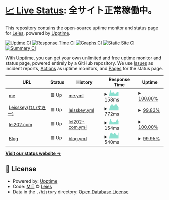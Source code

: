 # [📈 Live Status](https://leies-202.github.io/le-upptime/): <!--live status--> **全サイト正常稼働中。**

This repository contains the open-source uptime monitor and status page for [Leies](https://me.lei202.com/), powered by [Upptime](https://github.com/upptime/upptime).

[![Uptime CI](https://github.com/Leies-202/le-upptime/workflows/Uptime%20CI/badge.svg)](https://github.com/Leies-202/le-upptime/actions?query=workflow%3A%22Uptime+CI%22)
[![Response Time CI](https://github.com/Leies-202/le-upptime/workflows/Response%20Time%20CI/badge.svg)](https://github.com/Leies-202/le-upptime/actions?query=workflow%3A%22Response+Time+CI%22)
[![Graphs CI](https://github.com/Leies-202/le-upptime/workflows/Graphs%20CI/badge.svg)](https://github.com/Leies-202/le-upptime/actions?query=workflow%3A%22Graphs+CI%22)
[![Static Site CI](https://github.com/Leies-202/le-upptime/workflows/Static%20Site%20CI/badge.svg)](https://github.com/Leies-202/le-upptime/actions?query=workflow%3A%22Static+Site+CI%22)
[![Summary CI](https://github.com/Leies-202/le-upptime/workflows/Summary%20CI/badge.svg)](https://github.com/Leies-202/le-upptime/actions?query=workflow%3A%22Summary+CI%22)

With [Upptime](https://upptime.js.org), you can get your own unlimited and free uptime monitor and status page, powered entirely by a GitHub repository. We use [Issues](https://github.com/Leies-202/le-upptime/issues) as incident reports, [Actions](https://github.com/Leies-202/le-upptime/actions) as uptime monitors, and [Pages](https://leies-202.github.io/le-upptime/) for the status page.

<!--start: status pages-->
<!-- This summary is generated by Upptime (https://github.com/upptime/upptime) -->
<!-- Do not edit this manually, your changes will be overwritten -->
<!-- prettier-ignore -->
| URL | Status | History | Response Time | Uptime |
| --- | ------ | ------- | ------------- | ------ |
| <img alt="" src="https://icons.duckduckgo.com/ip3/me.lei202.com.ico" height="13"> [me](https://me.lei202.com) | 🟩 Up | [me.yml](https://github.com/Leies-202/le-upptime/commits/HEAD/history/me.yml) | <details><summary><img alt="Response time graph" src="./graphs/me/response-time-week.png" height="20"> 158ms</summary><br><a href="https://status.lei202.com/history/me"><img alt="Response time 192" src="https://img.shields.io/endpoint?url=https%3A%2F%2Fraw.githubusercontent.com%2FLeies-202%2Fle-upptime%2FHEAD%2Fapi%2Fme%2Fresponse-time.json"></a><br><a href="https://status.lei202.com/history/me"><img alt="24-hour response time 168" src="https://img.shields.io/endpoint?url=https%3A%2F%2Fraw.githubusercontent.com%2FLeies-202%2Fle-upptime%2FHEAD%2Fapi%2Fme%2Fresponse-time-day.json"></a><br><a href="https://status.lei202.com/history/me"><img alt="7-day response time 158" src="https://img.shields.io/endpoint?url=https%3A%2F%2Fraw.githubusercontent.com%2FLeies-202%2Fle-upptime%2FHEAD%2Fapi%2Fme%2Fresponse-time-week.json"></a><br><a href="https://status.lei202.com/history/me"><img alt="30-day response time 159" src="https://img.shields.io/endpoint?url=https%3A%2F%2Fraw.githubusercontent.com%2FLeies-202%2Fle-upptime%2FHEAD%2Fapi%2Fme%2Fresponse-time-month.json"></a><br><a href="https://status.lei202.com/history/me"><img alt="1-year response time 192" src="https://img.shields.io/endpoint?url=https%3A%2F%2Fraw.githubusercontent.com%2FLeies-202%2Fle-upptime%2FHEAD%2Fapi%2Fme%2Fresponse-time-year.json"></a></details> | <details><summary><a href="https://status.lei202.com/history/me">100.00%</a></summary><a href="https://status.lei202.com/history/me"><img alt="All-time uptime 99.99%" src="https://img.shields.io/endpoint?url=https%3A%2F%2Fraw.githubusercontent.com%2FLeies-202%2Fle-upptime%2FHEAD%2Fapi%2Fme%2Fuptime.json"></a><br><a href="https://status.lei202.com/history/me"><img alt="24-hour uptime 100.00%" src="https://img.shields.io/endpoint?url=https%3A%2F%2Fraw.githubusercontent.com%2FLeies-202%2Fle-upptime%2FHEAD%2Fapi%2Fme%2Fuptime-day.json"></a><br><a href="https://status.lei202.com/history/me"><img alt="7-day uptime 100.00%" src="https://img.shields.io/endpoint?url=https%3A%2F%2Fraw.githubusercontent.com%2FLeies-202%2Fle-upptime%2FHEAD%2Fapi%2Fme%2Fuptime-week.json"></a><br><a href="https://status.lei202.com/history/me"><img alt="30-day uptime 100.00%" src="https://img.shields.io/endpoint?url=https%3A%2F%2Fraw.githubusercontent.com%2FLeies-202%2Fle-upptime%2FHEAD%2Fapi%2Fme%2Fuptime-month.json"></a><br><a href="https://status.lei202.com/history/me"><img alt="1-year uptime 99.99%" src="https://img.shields.io/endpoint?url=https%3A%2F%2Fraw.githubusercontent.com%2FLeies-202%2Fle-upptime%2FHEAD%2Fapi%2Fme%2Fuptime-year.json"></a></details>
| <img alt="" src="https://icons.duckduckgo.com/ip3/mk.lei202.com.ico" height="13"> [Leisskey(れいすきー)](https://mk.lei202.com) | 🟩 Up | [leisskey.yml](https://github.com/Leies-202/le-upptime/commits/HEAD/history/leisskey.yml) | <details><summary><img alt="Response time graph" src="./graphs/leisskey/response-time-week.png" height="20"> 772ms</summary><br><a href="https://status.lei202.com/history/leisskey"><img alt="Response time 830" src="https://img.shields.io/endpoint?url=https%3A%2F%2Fraw.githubusercontent.com%2FLeies-202%2Fle-upptime%2FHEAD%2Fapi%2Fleisskey%2Fresponse-time.json"></a><br><a href="https://status.lei202.com/history/leisskey"><img alt="24-hour response time 491" src="https://img.shields.io/endpoint?url=https%3A%2F%2Fraw.githubusercontent.com%2FLeies-202%2Fle-upptime%2FHEAD%2Fapi%2Fleisskey%2Fresponse-time-day.json"></a><br><a href="https://status.lei202.com/history/leisskey"><img alt="7-day response time 772" src="https://img.shields.io/endpoint?url=https%3A%2F%2Fraw.githubusercontent.com%2FLeies-202%2Fle-upptime%2FHEAD%2Fapi%2Fleisskey%2Fresponse-time-week.json"></a><br><a href="https://status.lei202.com/history/leisskey"><img alt="30-day response time 818" src="https://img.shields.io/endpoint?url=https%3A%2F%2Fraw.githubusercontent.com%2FLeies-202%2Fle-upptime%2FHEAD%2Fapi%2Fleisskey%2Fresponse-time-month.json"></a><br><a href="https://status.lei202.com/history/leisskey"><img alt="1-year response time 828" src="https://img.shields.io/endpoint?url=https%3A%2F%2Fraw.githubusercontent.com%2FLeies-202%2Fle-upptime%2FHEAD%2Fapi%2Fleisskey%2Fresponse-time-year.json"></a></details> | <details><summary><a href="https://status.lei202.com/history/leisskey">99.83%</a></summary><a href="https://status.lei202.com/history/leisskey"><img alt="All-time uptime 99.98%" src="https://img.shields.io/endpoint?url=https%3A%2F%2Fraw.githubusercontent.com%2FLeies-202%2Fle-upptime%2FHEAD%2Fapi%2Fleisskey%2Fuptime.json"></a><br><a href="https://status.lei202.com/history/leisskey"><img alt="24-hour uptime 100.00%" src="https://img.shields.io/endpoint?url=https%3A%2F%2Fraw.githubusercontent.com%2FLeies-202%2Fle-upptime%2FHEAD%2Fapi%2Fleisskey%2Fuptime-day.json"></a><br><a href="https://status.lei202.com/history/leisskey"><img alt="7-day uptime 99.83%" src="https://img.shields.io/endpoint?url=https%3A%2F%2Fraw.githubusercontent.com%2FLeies-202%2Fle-upptime%2FHEAD%2Fapi%2Fleisskey%2Fuptime-week.json"></a><br><a href="https://status.lei202.com/history/leisskey"><img alt="30-day uptime 99.96%" src="https://img.shields.io/endpoint?url=https%3A%2F%2Fraw.githubusercontent.com%2FLeies-202%2Fle-upptime%2FHEAD%2Fapi%2Fleisskey%2Fuptime-month.json"></a><br><a href="https://status.lei202.com/history/leisskey"><img alt="1-year uptime 99.98%" src="https://img.shields.io/endpoint?url=https%3A%2F%2Fraw.githubusercontent.com%2FLeies-202%2Fle-upptime%2FHEAD%2Fapi%2Fleisskey%2Fuptime-year.json"></a></details>
| <img alt="" src="https://icons.duckduckgo.com/ip3/lei202.com.ico" height="13"> [lei202.com](https://lei202.com) | 🟩 Up | [lei202-com.yml](https://github.com/Leies-202/le-upptime/commits/HEAD/history/lei202-com.yml) | <details><summary><img alt="Response time graph" src="./graphs/lei202-com/response-time-week.png" height="20"> 154ms</summary><br><a href="https://status.lei202.com/history/lei202-com"><img alt="Response time 161" src="https://img.shields.io/endpoint?url=https%3A%2F%2Fraw.githubusercontent.com%2FLeies-202%2Fle-upptime%2FHEAD%2Fapi%2Flei202-com%2Fresponse-time.json"></a><br><a href="https://status.lei202.com/history/lei202-com"><img alt="24-hour response time 144" src="https://img.shields.io/endpoint?url=https%3A%2F%2Fraw.githubusercontent.com%2FLeies-202%2Fle-upptime%2FHEAD%2Fapi%2Flei202-com%2Fresponse-time-day.json"></a><br><a href="https://status.lei202.com/history/lei202-com"><img alt="7-day response time 154" src="https://img.shields.io/endpoint?url=https%3A%2F%2Fraw.githubusercontent.com%2FLeies-202%2Fle-upptime%2FHEAD%2Fapi%2Flei202-com%2Fresponse-time-week.json"></a><br><a href="https://status.lei202.com/history/lei202-com"><img alt="30-day response time 162" src="https://img.shields.io/endpoint?url=https%3A%2F%2Fraw.githubusercontent.com%2FLeies-202%2Fle-upptime%2FHEAD%2Fapi%2Flei202-com%2Fresponse-time-month.json"></a><br><a href="https://status.lei202.com/history/lei202-com"><img alt="1-year response time 160" src="https://img.shields.io/endpoint?url=https%3A%2F%2Fraw.githubusercontent.com%2FLeies-202%2Fle-upptime%2FHEAD%2Fapi%2Flei202-com%2Fresponse-time-year.json"></a></details> | <details><summary><a href="https://status.lei202.com/history/lei202-com">100.00%</a></summary><a href="https://status.lei202.com/history/lei202-com"><img alt="All-time uptime 99.99%" src="https://img.shields.io/endpoint?url=https%3A%2F%2Fraw.githubusercontent.com%2FLeies-202%2Fle-upptime%2FHEAD%2Fapi%2Flei202-com%2Fuptime.json"></a><br><a href="https://status.lei202.com/history/lei202-com"><img alt="24-hour uptime 100.00%" src="https://img.shields.io/endpoint?url=https%3A%2F%2Fraw.githubusercontent.com%2FLeies-202%2Fle-upptime%2FHEAD%2Fapi%2Flei202-com%2Fuptime-day.json"></a><br><a href="https://status.lei202.com/history/lei202-com"><img alt="7-day uptime 100.00%" src="https://img.shields.io/endpoint?url=https%3A%2F%2Fraw.githubusercontent.com%2FLeies-202%2Fle-upptime%2FHEAD%2Fapi%2Flei202-com%2Fuptime-week.json"></a><br><a href="https://status.lei202.com/history/lei202-com"><img alt="30-day uptime 100.00%" src="https://img.shields.io/endpoint?url=https%3A%2F%2Fraw.githubusercontent.com%2FLeies-202%2Fle-upptime%2FHEAD%2Fapi%2Flei202-com%2Fuptime-month.json"></a><br><a href="https://status.lei202.com/history/lei202-com"><img alt="1-year uptime 99.99%" src="https://img.shields.io/endpoint?url=https%3A%2F%2Fraw.githubusercontent.com%2FLeies-202%2Fle-upptime%2FHEAD%2Fapi%2Flei202-com%2Fuptime-year.json"></a></details>
| <img alt="" src="https://icons.duckduckgo.com/ip3/blog.lei202.com.ico" height="13"> [Blog](https://blog.lei202.com) | 🟩 Up | [blog.yml](https://github.com/Leies-202/le-upptime/commits/HEAD/history/blog.yml) | <details><summary><img alt="Response time graph" src="./graphs/blog/response-time-week.png" height="20"> 540ms</summary><br><a href="https://status.lei202.com/history/blog"><img alt="Response time 359" src="https://img.shields.io/endpoint?url=https%3A%2F%2Fraw.githubusercontent.com%2FLeies-202%2Fle-upptime%2FHEAD%2Fapi%2Fblog%2Fresponse-time.json"></a><br><a href="https://status.lei202.com/history/blog"><img alt="24-hour response time 1188" src="https://img.shields.io/endpoint?url=https%3A%2F%2Fraw.githubusercontent.com%2FLeies-202%2Fle-upptime%2FHEAD%2Fapi%2Fblog%2Fresponse-time-day.json"></a><br><a href="https://status.lei202.com/history/blog"><img alt="7-day response time 540" src="https://img.shields.io/endpoint?url=https%3A%2F%2Fraw.githubusercontent.com%2FLeies-202%2Fle-upptime%2FHEAD%2Fapi%2Fblog%2Fresponse-time-week.json"></a><br><a href="https://status.lei202.com/history/blog"><img alt="30-day response time 692" src="https://img.shields.io/endpoint?url=https%3A%2F%2Fraw.githubusercontent.com%2FLeies-202%2Fle-upptime%2FHEAD%2Fapi%2Fblog%2Fresponse-time-month.json"></a><br><a href="https://status.lei202.com/history/blog"><img alt="1-year response time 367" src="https://img.shields.io/endpoint?url=https%3A%2F%2Fraw.githubusercontent.com%2FLeies-202%2Fle-upptime%2FHEAD%2Fapi%2Fblog%2Fresponse-time-year.json"></a></details> | <details><summary><a href="https://status.lei202.com/history/blog">99.95%</a></summary><a href="https://status.lei202.com/history/blog"><img alt="All-time uptime 99.96%" src="https://img.shields.io/endpoint?url=https%3A%2F%2Fraw.githubusercontent.com%2FLeies-202%2Fle-upptime%2FHEAD%2Fapi%2Fblog%2Fuptime.json"></a><br><a href="https://status.lei202.com/history/blog"><img alt="24-hour uptime 99.64%" src="https://img.shields.io/endpoint?url=https%3A%2F%2Fraw.githubusercontent.com%2FLeies-202%2Fle-upptime%2FHEAD%2Fapi%2Fblog%2Fuptime-day.json"></a><br><a href="https://status.lei202.com/history/blog"><img alt="7-day uptime 99.95%" src="https://img.shields.io/endpoint?url=https%3A%2F%2Fraw.githubusercontent.com%2FLeies-202%2Fle-upptime%2FHEAD%2Fapi%2Fblog%2Fuptime-week.json"></a><br><a href="https://status.lei202.com/history/blog"><img alt="30-day uptime 99.95%" src="https://img.shields.io/endpoint?url=https%3A%2F%2Fraw.githubusercontent.com%2FLeies-202%2Fle-upptime%2FHEAD%2Fapi%2Fblog%2Fuptime-month.json"></a><br><a href="https://status.lei202.com/history/blog"><img alt="1-year uptime 99.96%" src="https://img.shields.io/endpoint?url=https%3A%2F%2Fraw.githubusercontent.com%2FLeies-202%2Fle-upptime%2FHEAD%2Fapi%2Fblog%2Fuptime-year.json"></a></details>

<!--end: status pages-->

[**Visit our status website →**](https://leies-202.github.io/le-upptime/)

## 📄 License

- Powered by: [Upptime](https://github.com/upptime/upptime)
- Code: [MIT](./LICENSE) © [Leies](https://me.lei202.com/)
- Data in the `./history` directory: [Open Database License](https://opendatacommons.org/licenses/odbl/1-0/)
